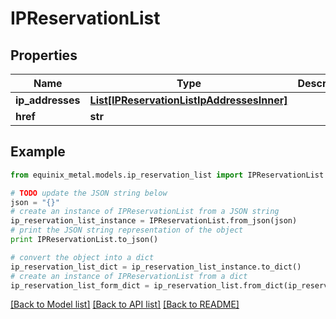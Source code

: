 # IPReservationList


## Properties
Name | Type | Description | Notes
------------ | ------------- | ------------- | -------------
**ip_addresses** | [**List[IPReservationListIpAddressesInner]**](IPReservationListIpAddressesInner.md) |  | [optional] 
**href** | **str** |  | [optional] 

## Example

```python
from equinix_metal.models.ip_reservation_list import IPReservationList

# TODO update the JSON string below
json = "{}"
# create an instance of IPReservationList from a JSON string
ip_reservation_list_instance = IPReservationList.from_json(json)
# print the JSON string representation of the object
print IPReservationList.to_json()

# convert the object into a dict
ip_reservation_list_dict = ip_reservation_list_instance.to_dict()
# create an instance of IPReservationList from a dict
ip_reservation_list_form_dict = ip_reservation_list.from_dict(ip_reservation_list_dict)
```
[[Back to Model list]](../README.md#documentation-for-models) [[Back to API list]](../README.md#documentation-for-api-endpoints) [[Back to README]](../README.md)



